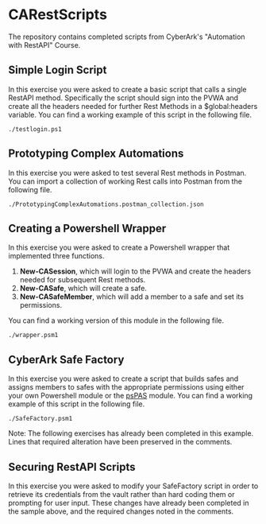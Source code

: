 # CARestScripts
The repository contains completed scripts from CyberArk's "Automation with RestAPI" Course.

## Simple Login Script
In this exercise you were asked to create a basic script that calls a single RestAPI method.  Specifically the script should sign into the PVWA and create all the headers needed for further Rest Methods in a $global:headers variable.  You can find a working example of this script in the following file.

    ./testlogin.ps1 

## Prototyping Complex Automations
In this exercise you were asked to test several Rest methods in Postman.  You can import a collection of working Rest calls into Postman from the following file.

    ./PrototypingComplexAutomations.postman_collection.json

## Creating a Powershell Wrapper
In this exercise you were asked to create a Powershell wrapper that implemented three functions.
1. **New-CASession**, which will login to the PVWA and create the headers needed for subsequent Rest methods.
1. **New-CASafe**, which will create a safe.
1. **New-CASafeMember**, which will add a member to a safe and set its permissions.

You can find a working version of this module in the following file.

    ./wrapper.psm1

## CyberArk Safe Factory
In this exercise you were asked to create a script that builds safes and assigns members to safes with the appropriate permissions using either your own Powershell module or the [psPAS](https://github.com/pspete/psPAS) module.  You can find a working example of this script in the following file.

    ./SafeFactory.psm1

Note: The following exercises has already been completed in this example.  Lines that required alteration have been preserved in the comments.

## Securing RestAPI Scripts
In this exercise you were asked to modify your SafeFactory script in order to retrieve its credentials from the vault rather than hard coding them or prompting for user input.  These changes have already been completed in the sample above, and the required changes noted in the comments.
